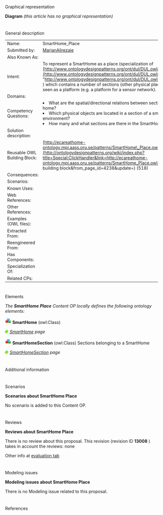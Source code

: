 # 

 Graphical representation



__Diagram__ 
_(this article has no graphical representation)_ 




# 

 General description




|  |  |
| --- | --- |
|  Name:  |  SmartHome\_Place  |
|  Submitted by:  | [MarjanAlirezaie](../User/MarjanAlirezaie "User:MarjanAlirezaie")  |
|  Also Known As:  |  |
|  Intent:  |  To represent a SmartHome as a place (specialization of [http://www.ontologydesignpatterns.org/ont/dul/DUL.owl#PhysicalPlace](http://www.ontologydesignpatterns.org/ont/dul/DUL.owl#PhysicalPlace "http://www.ontologydesignpatterns.org/ont/dul/DUL.owl#PhysicalPlace")  ) which contains a number of sections (other physical places) and is also seen as a platform (e.g. a platform for a sensor network).  |
|  Domains:  |  |
|  Competency Questions:  | <li>       What are the spatial/directional relations between sections of a smart home?      </li><li>       Which physical objects are located in a section of a smart environment?      </li><li>       How many and what sections are there in the SmartHome?      </li> |
|  Solution description:  |  |
|  Reusable OWL Building Block:  | [http://ecareathome-ontology.mpi.aass.oru.se/patterns/SmartHome\_Place.owl](http://ontologydesignpatterns.org/wiki/index.php?title=Special:ClickHandler&link=http://ecareathome-ontology.mpi.aass.oru.se/patterns/SmartHome_Place.owl&message=OWL building block&from_page_id=4238&update=)  (518)  |
|  Consequences:  |  |
|  Scenarios:  |  |
|  Known Uses:  |  |
|  Web References:  |  |
|  Other References:  |  |
|  Examples (OWL files):  |  |
|  Extracted From:  |  |
|  Reengineered From:  |  |
|  Has Components:  |  |
|  Specialization Of:  |  |
|  Related CPs:  |  |



  





# 

 Elements



_The
 __SmartHome Place__ 
 Content OP locally defines the following ontology elements:_ 





[![Class](images/thumb/2/27/Class.gif/20px-Class.gif)](../Image/Class.gif "Class")
__SmartHome__ 
 (owl:Class)
 
[![](images/thumb/8/87/ArrowRight.gif/11px-ArrowRight.gif)](../Image/ArrowRight.gif "ArrowRight.gif")
_[SmartHome](../Submissions/SmartHome_Place/SmartHome "Submissions:SmartHome Place/SmartHome") 
 page_ 



[![Class](images/thumb/2/27/Class.gif/20px-Class.gif)](../Image/Class.gif "Class")
__SmartHomeSection__ 
 (owl:Class) Sections belonging to a SmartHome
 
[![](images/thumb/8/87/ArrowRight.gif/11px-ArrowRight.gif)](../Image/ArrowRight.gif "ArrowRight.gif")
_[SmartHomeSection](../Submissions/SmartHome_Place/SmartHomeSection "Submissions:SmartHome Place/SmartHomeSection") 
 page_ 


# 

 Additional information



# 

 Scenarios




__Scenarios about SmartHome Place__ 


 No scenario is added to this Content OP.
 




# 

 Reviews




__Reviews about SmartHome Place__ 


 There is no review about this proposal.
This revision (revision ID
 __13008__ 
 ) takes in account the reviews: none
 



 Other info at
 [evaluation tab](http://ontologydesignpatterns.org/wiki/index.php?title=Submissions:SmartHome_Place&action=evaluation "http://ontologydesignpatterns.org/wiki/index.php?title=Submissions:SmartHome_Place&action=evaluation") 





# 

 Modeling issues




__Modeling issues about SmartHome Place__ 


 There is no Modeling issue related to this proposal.
 




# 

 References